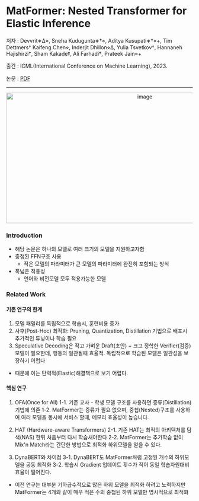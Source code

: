 # MatFormer: Nested Transformer for Elastic Inference
저자 : Devvrit∗∆⋄, Sneha Kudugunta∗†⋄, Aditya Kusupati∗†⋄+, Tim Dettmers† Kaifeng Chen⋄, Inderjit Dhillon⋄∆, Yulia Tsvetkov†, Hannaneh Hajishirzi†, Sham Kakade‡, Ali Farhadi†, Prateek Jain⋄+

출간 : ICML(International Conference on Machine Learning), 2023.

논문 : [PDF](https://arxiv.org/pdf/2310.07707)

---
<p align = "center">
<img width="733" height="352" alt="image" src="https://github.com/user-attachments/assets/f1b87824-5c5b-4995-96da-b3b41b640adb" />
</p>

### Introduction

* 해당 논문은 하나의 모델로 여러 크기의 모델을 지원하고자함
* 중첩된 FFN구조 사용
  * 작은 모델의 파라미터가 큰 모델의 파라미터에 완전히 포함되는 방식
* 폭넓은 적용성
  * 언어와 비전모델 모두 적용가능한 모델


### Related Work
#### 기존 연구의 한계 

1. 모델 패밀리를 독립적으로 학습시, 훈련비용 증가
2. 사후(Post-Hoc) 최적화: Pruning, Quantization, Distillation 기법으로 배포시 추가적인 튜닝이나 학습 필요
3. Speculative Decoding은 작고 가벼운 Draft(초안) + 크고 정학한 Verifier(검증) 모델이 필요한데, 행동의 일관될때 효율적. 독립적으로 학습된 모델은 일관성을 보장하기 어렵다

* 때문에 이는 탄력적(Elastic)해결책으로 보기 어렵다.

#### 핵심 연구
1. OFA(Once for All)
1-1. 기존 교사 - 학생 모델 구조를 사용하면 증류(Distillation)기법에 의존
1-2. MatFormer는 증류가 필요 없으며, 중첩(Nested)구조를 사용하여 여러 모델을 동시에 서비스 할때, 메모리 효율성이 높습니다.

2. HAT (Hardware-aware Transformers)
2-1. 기존 HAT는 최적의 아키텍처를 탐색(NAS) 한뒤 처음부터 다시 학습새야한다
2-2. MatFormer는 추가학습 없이 Mix'n Match라는 간단한 방법으로 최적화 하위모델을 얻을 수 있다.

3. DynaBERT와 차이점
3-1. DynaBERT도 MatFormer처럼 고정된 개수의 하위모델을 공동 최적화
3-2. 학습시 Gradient 업데이트 횟수가 적어 동일 학습자원대비 효율이 떨어진다.

* 이전 연구는 대부분 기하급수적으로 많은 하위 모델을 최적화 하려고 노력하지만 MatFormer는 4개와 같이 매우 적은 수의 중첩된 하위 모델만 명시적으로 최적화




